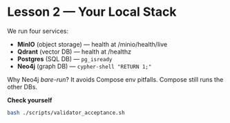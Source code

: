 # Lesson 2 — Your Local Stack

We run four services:

- **MinIO** (object storage) — health at /minio/health/live  
- **Qdrant** (vector DB) — health at /healthz  
- **Postgres** (SQL DB) — `pg_isready`  
- **Neo4j** (graph DB) — `cypher-shell "RETURN 1;"`

Why Neo4j *bare-run*? It avoids Compose env pitfalls. Compose still runs the other DBs.

**Check yourself**
~~~bash
bash ./scripts/validator_acceptance.sh
~~~
